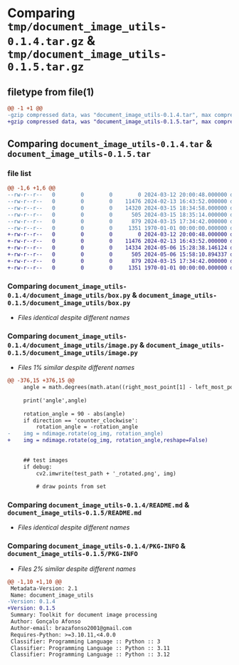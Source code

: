 # Comparing `tmp/document_image_utils-0.1.4.tar.gz` & `tmp/document_image_utils-0.1.5.tar.gz`

## filetype from file(1)

```diff
@@ -1 +1 @@
-gzip compressed data, was "document_image_utils-0.1.4.tar", max compression
+gzip compressed data, was "document_image_utils-0.1.5.tar", max compression
```

## Comparing `document_image_utils-0.1.4.tar` & `document_image_utils-0.1.5.tar`

### file list

```diff
@@ -1,6 +1,6 @@
--rw-r--r--   0        0        0        0 2024-03-12 20:00:48.000000 document_image_utils-0.1.4/document_image_utils/__init__.py
--rw-r--r--   0        0        0    11476 2024-02-13 16:43:52.000000 document_image_utils-0.1.4/document_image_utils/box.py
--rw-r--r--   0        0        0    14320 2024-03-15 18:34:58.000000 document_image_utils-0.1.4/document_image_utils/image.py
--rw-r--r--   0        0        0      505 2024-03-15 18:35:14.000000 document_image_utils-0.1.4/pyproject.toml
--rw-r--r--   0        0        0      879 2024-03-15 17:34:42.000000 document_image_utils-0.1.4/README.md
--rw-r--r--   0        0        0     1351 1970-01-01 00:00:00.000000 document_image_utils-0.1.4/PKG-INFO
+-rw-r--r--   0        0        0        0 2024-03-12 20:00:48.000000 document_image_utils-0.1.5/document_image_utils/__init__.py
+-rw-r--r--   0        0        0    11476 2024-02-13 16:43:52.000000 document_image_utils-0.1.5/document_image_utils/box.py
+-rw-r--r--   0        0        0    14334 2024-05-06 15:28:38.146124 document_image_utils-0.1.5/document_image_utils/image.py
+-rw-r--r--   0        0        0      505 2024-05-06 15:58:10.894337 document_image_utils-0.1.5/pyproject.toml
+-rw-r--r--   0        0        0      879 2024-03-15 17:34:42.000000 document_image_utils-0.1.5/README.md
+-rw-r--r--   0        0        0     1351 1970-01-01 00:00:00.000000 document_image_utils-0.1.5/PKG-INFO
```

### Comparing `document_image_utils-0.1.4/document_image_utils/box.py` & `document_image_utils-0.1.5/document_image_utils/box.py`

 * *Files identical despite different names*

### Comparing `document_image_utils-0.1.4/document_image_utils/image.py` & `document_image_utils-0.1.5/document_image_utils/image.py`

 * *Files 1% similar despite different names*

```diff
@@ -376,15 +376,15 @@
     angle = math.degrees(math.atan((right_most_point[1] - left_most_point[1]) / (right_most_point[0] - left_most_point[0])))
 
     print('angle',angle)
 
     rotation_angle = 90 - abs(angle)
     if direction == 'counter_clockwise':
         rotation_angle = -rotation_angle
-    img = ndimage.rotate(og_img, rotation_angle)
+    img = ndimage.rotate(og_img, rotation_angle,reshape=False)
 
 
     ## test images
     if debug:
         cv2.imwrite(test_path + '_rotated.png', img)
 
         # draw points from set
```

### Comparing `document_image_utils-0.1.4/README.md` & `document_image_utils-0.1.5/README.md`

 * *Files identical despite different names*

### Comparing `document_image_utils-0.1.4/PKG-INFO` & `document_image_utils-0.1.5/PKG-INFO`

 * *Files 2% similar despite different names*

```diff
@@ -1,10 +1,10 @@
 Metadata-Version: 2.1
 Name: document_image_utils
-Version: 0.1.4
+Version: 0.1.5
 Summary: Toolkit for document image processing
 Author: Gonçalo Afonso
 Author-email: brazafonso2001@gmail.com
 Requires-Python: >=3.10.11,<4.0.0
 Classifier: Programming Language :: Python :: 3
 Classifier: Programming Language :: Python :: 3.11
 Classifier: Programming Language :: Python :: 3.12
```

